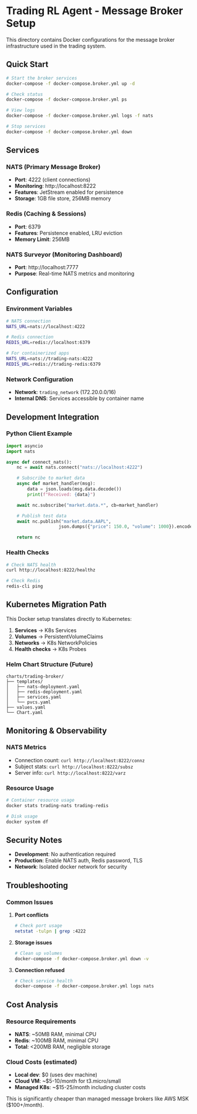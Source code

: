 # Trading RL Agent - Message Broker Setup

This directory contains Docker configurations for the message broker infrastructure used in the trading system.

## Quick Start

```bash
# Start the broker services
docker-compose -f docker-compose.broker.yml up -d

# Check status
docker-compose -f docker-compose.broker.yml ps

# View logs
docker-compose -f docker-compose.broker.yml logs -f nats

# Stop services
docker-compose -f docker-compose.broker.yml down
```

## Services

### NATS (Primary Message Broker)

- **Port**: 4222 (client connections)
- **Monitoring**: http://localhost:8222
- **Features**: JetStream enabled for persistence
- **Storage**: 1GB file store, 256MB memory

### Redis (Caching & Sessions)

- **Port**: 6379
- **Features**: Persistence enabled, LRU eviction
- **Memory Limit**: 256MB

### NATS Surveyor (Monitoring Dashboard)

- **Port**: http://localhost:7777
- **Purpose**: Real-time NATS metrics and monitoring

## Configuration

### Environment Variables

```bash
# NATS connection
NATS_URL=nats://localhost:4222

# Redis connection
REDIS_URL=redis://localhost:6379

# For containerized apps
NATS_URL=nats://trading-nats:4222
REDIS_URL=redis://trading-redis:6379
```

### Network Configuration

- **Network**: `trading_network` (172.20.0.0/16)
- **Internal DNS**: Services accessible by container name

## Development Integration

### Python Client Example

```python
import asyncio
import nats

async def connect_nats():
    nc = await nats.connect("nats://localhost:4222")

    # Subscribe to market data
    async def market_handler(msg):
        data = json.loads(msg.data.decode())
        print(f"Received: {data}")

    await nc.subscribe("market.data.*", cb=market_handler)

    # Publish test data
    await nc.publish("market.data.AAPL",
                    json.dumps({"price": 150.0, "volume": 1000}).encode())

    return nc
```

### Health Checks

```bash
# Check NATS health
curl http://localhost:8222/healthz

# Check Redis
redis-cli ping
```

## Kubernetes Migration Path

This Docker setup translates directly to Kubernetes:

1. **Services** → K8s Services
2. **Volumes** → PersistentVolumeClaims
3. **Networks** → K8s NetworkPolicies
4. **Health checks** → K8s Probes

### Helm Chart Structure (Future)

```
charts/trading-broker/
├── templates/
│   ├── nats-deployment.yaml
│   ├── redis-deployment.yaml
│   ├── services.yaml
│   └── pvcs.yaml
├── values.yaml
└── Chart.yaml
```

## Monitoring & Observability

### NATS Metrics

- Connection count: `curl http://localhost:8222/connz`
- Subject stats: `curl http://localhost:8222/subsz`
- Server info: `curl http://localhost:8222/varz`

### Resource Usage

```bash
# Container resource usage
docker stats trading-nats trading-redis

# Disk usage
docker system df
```

## Security Notes

- **Development**: No authentication required
- **Production**: Enable NATS auth, Redis password, TLS
- **Network**: Isolated docker network for security

## Troubleshooting

### Common Issues

1. **Port conflicts**

   ```bash
   # Check port usage
   netstat -tulpn | grep :4222
   ```

2. **Storage issues**

   ```bash
   # Clean up volumes
   docker-compose -f docker-compose.broker.yml down -v
   ```

3. **Connection refused**
   ```bash
   # Check service health
   docker-compose -f docker-compose.broker.yml logs nats
   ```

## Cost Analysis

### Resource Requirements

- **NATS**: ~50MB RAM, minimal CPU
- **Redis**: ~100MB RAM, minimal CPU
- **Total**: <200MB RAM, negligible storage

### Cloud Costs (estimated)

- **Local dev**: $0 (uses dev machine)
- **Cloud VM**: ~$5-10/month for t3.micro/small
- **Managed K8s**: ~$15-25/month including cluster costs

This is significantly cheaper than managed message brokers like AWS MSK ($100+/month).
